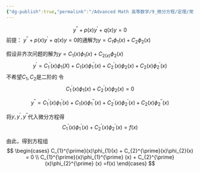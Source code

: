 ```yaml
---
{"dg-publish":true,"permalink":"/Advanced Math 高等数学/9_微分方程/定理/常数变易法/","tags":["高数","微积分","定理"]}
---
```



$$
y^{\prime\prime} + p(x)y^{\prime} + q(x)y = 0  
$$
前提：
$y^{\prime\prime} + p(x)y^{\prime} + q(x)y = 0$的通解为$y = C_{1}\phi_{1}(x) + C_{2}\phi_{2}(x)$

假设非齐次问题的解为$y = C_{1}(x)\phi_{1}(x) + C_{2(x)}\phi_{2}(x)$
$$
y^{\prime} = C_{1}^{\prime}(x)\phi_{1}(X) + C_{1}(x)\phi_{1}^{\prime}(x) + C_{2}^{\prime}(x)\phi_{2}(x) + C_{2}(x)\phi_{2}^{\prime} (x)    
$$
不希望$C_{1},C_{2}$是二阶的
令
$$
C_{1}^{\prime}(x)\phi_{1}(x) + C_{2}^{\prime}(x)\phi_{2}(x) = 0  
$$

$$
y^{\prime\prime} = C_{1}^{\prime}(x)\phi_{1}^{\prime}(x) + C_{1}(x)\phi_{1}^{\prime\prime}(x) + C_{2}^{\prime}(x)\phi_{2}^{\prime}(x) + C_{2}(x)\phi_{2}^{\prime\prime}(x)       
$$

将$y,y^{\prime},y^{\prime\prime}$代入微分方程得
$$
C_{1}^{\prime}(x)\phi_{1}^{\prime} (x) + C_{2}^{\prime}(x)\phi_{2}^{\prime} (x)  =f(x)
$$

由此，得到方程组
$$
\begin{cases}
C_{1}^{\prime}(x)\phi_{1}(x) + C_{2}^{\prime}(x)\phi_{2}(x) = 0   \\
C_{1}^{\prime}(x)\phi_{1}^{\prime} (x) + C_{2}^{\prime}(x)\phi_{2}^{\prime} (x)  =f(x)
\end{cases}
$$
